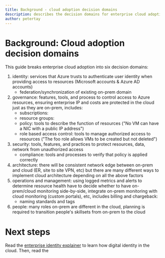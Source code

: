```yaml
---
title: Background - cloud adoption decision domains
description: describes the decision domains for enterprise cloud adoption
author: petertay
---
```


# Background: Cloud adoption decision domains

This guide breaks enterprise cloud adoption into six decision domains:

1. identity: services that Azure trusts to authenticate user identity when providing access to resources (Microsoft accounts & Azure AD accounts)
    - federation/synchronization of existing on-prem domain
2. governance: features, tools, and process to control access to Azure resources, ensuring enterprise IP and costs are protected in the cloud just as they are on-prem, includes:
    - subscriptions:
    - resource groups: 
    - policy: tools to describe the function of resources ("No VM can have a NIC with a public IP address")
    - role based access control: tools to manage authorized access to resources ("The foo role allows VMs to be created but not deleted")
3. security: tools, features, and practices to protect resources, data, network from unauthorized access
    - compliance: tools and processes to verify that policy is applied correctly
4. architecture: there will be consistent network edge between on-prem and cloud (ER, site to site VPN, etc) but there are many different ways to implement cloud architecture depending on all the above factors
5. operations and management: using logged metrics and alerts to determine resource health
have to decide whether to have on-prem/cloud monitoring side-by-side, integrate on-prem monitoring with cloud monitoring (custom portals), etc, includes billing and chargeback: 
    - naming standards and tags
6. people: many roles on-prem are different in the cloud, planning is required to transition people's skillsets from on-prem to the cloud

# Next steps

Read the [enterprise identity explainer]() to learn how digital identity in the cloud. Then, read the 
